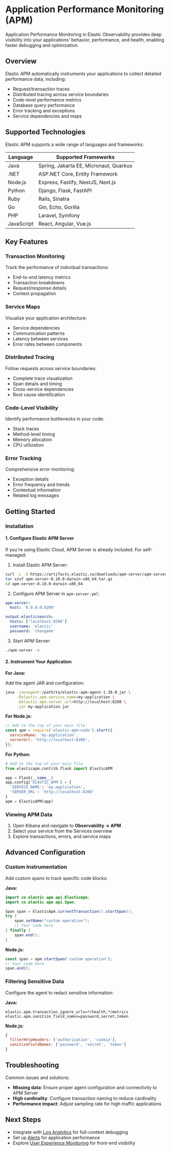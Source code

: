 # Application Performance Monitoring (APM)

Application Performance Monitoring in Elastic Observability provides deep visibility into your applications' behavior, performance, and health, enabling faster debugging and optimization.

## Overview

Elastic APM automatically instruments your applications to collect detailed performance data, including:

- Request/transaction traces
- Distributed tracing across service boundaries
- Code-level performance metrics
- Database query performance
- Error tracking and exceptions
- Service dependencies and maps

## Supported Technologies

Elastic APM supports a wide range of languages and frameworks:

| Language   | Supported Frameworks                   |
| ---------- | -------------------------------------- |
| Java       | Spring, Jakarta EE, Micronaut, Quarkus |
| .NET       | ASP.NET Core, Entity Framework         |
| Node.js    | Express, Fastify, NestJS, Next.js      |
| Python     | Django, Flask, FastAPI                 |
| Ruby       | Rails, Sinatra                         |
| Go         | Gin, Echo, Gorilla                     |
| PHP        | Laravel, Symfony                       |
| JavaScript | React, Angular, Vue.js                 |

## Key Features

### Transaction Monitoring

Track the performance of individual transactions:

- End-to-end latency metrics
- Transaction breakdowns
- Request/response details
- Context propagation

### Service Maps

Visualize your application architecture:

- Service dependencies
- Communication patterns
- Latency between services
- Error rates between components

### Distributed Tracing

Follow requests across service boundaries:

- Complete trace visualization
- Span details and timing
- Cross-service dependencies
- Root cause identification

### Code-Level Visibility

Identify performance bottlenecks in your code:

- Stack traces
- Method-level timing
- Memory allocation
- CPU utilization

### Error Tracking

Comprehensive error monitoring:

- Exception details
- Error frequency and trends
- Contextual information
- Related log messages

## Getting Started

### Installation

#### 1. Configure Elastic APM Server

If you're using Elastic Cloud, APM Server is already included. For self-managed:

1. Install Elastic APM Server:

```bash
curl -L -O https://artifacts.elastic.co/downloads/apm-server/apm-server-8.10.0-darwin-x86_64.tar.gz
tar xzvf apm-server-8.10.0-darwin-x86_64.tar.gz
cd apm-server-8.10.0-darwin-x86_64
```

2. Configure APM Server in `apm-server.yml`:

```yaml
apm-server:
  host: '0.0.0.0:8200'

output.elasticsearch:
  hosts: ['localhost:9200']
  username: 'elastic'
  password: 'changeme'
```

3. Start APM Server:

```bash
./apm-server -e
```

#### 2. Instrument Your Application

**For Java:**

Add the agent JAR and configuration:

```bash
java -javaagent:/path/to/elastic-apm-agent-1.38.0.jar \
     -Delastic.apm.service_name=my-application \
     -Delastic.apm.server_url=http://localhost:8200 \
     -jar my-application.jar
```

**For Node.js:**

```javascript
// Add to the top of your main file
const apm = require('elastic-apm-node').start({
  serviceName: 'my-application',
  serverUrl: 'http://localhost:8200',
});
```

**For Python:**

```python
# Add to the top of your main file
from elasticapm.contrib.flask import ElasticAPM

app = Flask(__name__)
app.config['ELASTIC_APM'] = {
  'SERVICE_NAME': 'my-application',
  'SERVER_URL': 'http://localhost:8200'
}
apm = ElasticAPM(app)
```

### Viewing APM Data

1. Open Kibana and navigate to **Observability → APM**
2. Select your service from the Services overview
3. Explore transactions, errors, and service maps

## Advanced Configuration

### Custom Instrumentation

Add custom spans to track specific code blocks:

**Java:**

```java
import co.elastic.apm.api.ElasticApm;
import co.elastic.apm.api.Span;

Span span = ElasticApm.currentTransaction().startSpan();
try {
    span.setName("custom operation");
    // Your code here
} finally {
    span.end();
}
```

**Node.js:**

```javascript
const span = apm.startSpan('custom operation');
// Your code here
span.end();
```

### Filtering Sensitive Data

Configure the agent to redact sensitive information:

**Java:**

```
elastic.apm.transaction_ignore_urls=*/health,*/metrics
elastic.apm.sanitize_field_names=password,secret,token
```

**Node.js:**

```javascript
{
  filterHttpHeaders: ['authorization', 'cookie'],
  sanitizeFieldNames: ['password', 'secret', 'token']
}
```

## Troubleshooting

Common issues and solutions:

- **Missing data**: Ensure proper agent configuration and connectivity to APM Server
- **High cardinality**: Configure transaction naming to reduce cardinality
- **Performance impact**: Adjust sampling rate for high-traffic applications

## Next Steps

- Integrate with [Log Analytics](./log-analytics.md) for full-context debugging
- Set up [Alerts](./alerting-detection.md) for application performance
- Explore [User Experience Monitoring](./user-experience-monitoring.md) for front-end visibility
